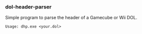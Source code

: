 ### dol-header-parser

Simple program to parse the header of a Gamecube or Wii DOL.

```
Usage: dhp.exe <your.dol>
```
